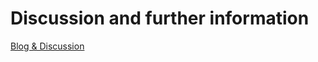 # Discussion and further information
[Blog & Discussion](http://sterl.org/2016/02/android-global-exception-handler/)